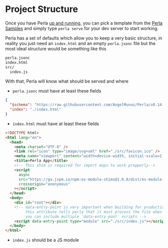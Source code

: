 [perla samples]: https://github.com/AngelMunoz/perla-samples

# Project Structure

Once you have Perla [up and running](/#/content/install), you can pick a template from the [Perla Samples] and simply type `perla serve` for your dev server to start working.

Perla has a set of defaults which allow you to keep a very basic structure, in reality you just need an `index.html` and an empty `perla.jsonc` file but the most ideal structure would be something like this

```sh
perla.jsonc
index.html
src/
  index.js
```

With that, Perla will know what should be served and where

- `perla.jsonc` must have at least these fields

```json
{
  "$schema": "https://raw.githubusercontent.com/AngelMunoz/Perla/v0.14.0/perla.schema.json",
  "index": "./index.html"
}
```

- `index.html` must have at least these fields

```html
<!DOCTYPE html>
<html lang="en">
  <head>
    <meta charset="UTF-8" />
    <link rel="icon" type="image/svg+xml" href="./src/favicon.ico" />
    <meta name="viewport" content="width=device-width, initial-scale=1.0" />
    <title>Perla App</title>
    <!-- This shim is required for import maps to work propperly-->
    <script
      async
      src="https://ga.jspm.io/npm:es-module-shims@1.0.0/dist/es-module-shims.js"
      crossorigin="anonymous"
    ></script>
  </head>
  <body>
    <div id="root"></div>
    <!-- data-entry-point is very important when building for production
         this attribute tells perla that it must process the file when building
         you can include multiple `data-entry-pont` scripts -->
    <script data-entry-point type="module" src="./src/index.js"></script>
  </body>
</html>
```

- `index.js` should be a JS module
